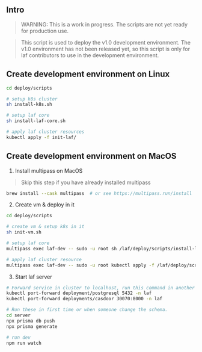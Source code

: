 
## Intro

> WARNING: This is a work in progress. The scripts are not yet ready for production use.

> This script is used to deploy the v1.0 development environment. The v1.0 environment has not been released yet, so this script is only for laf contributors to use in the development environment.

## Create development environment on Linux
 
```bash
cd deploy/scripts

# setup k8s cluster
sh install-k8s.sh

# setup laf core
sh install-laf-core.sh

# apply laf cluster resources
kubectl apply -f init-laf/
```

## Create development environment on MacOS

1. Install multipass on MacOS

> Skip this step if you have already installed multipass

```bash
brew install --cask multipass  # or see https://multipass.run/install
```

2. Create vm & deploy in it 

```bash
cd deploy/scripts

# create vm & setup k8s in it
sh init-vm.sh  

# setup laf core
multipass exec laf-dev -- sudo -u root sh /laf/deploy/scripts/install-laf-core.sh 

# apply laf cluster resource
multipass exec laf-dev -- sudo -u root kubectl apply -f /laf/deploy/scripts/init-laf/
``` 

3. Start laf server

```bash
# Forward service in cluster to localhost, run this command in another terminal separately
kubectl port-forward deployment/postgresql 5432 -n laf
kubectl port-forward deployments/casdoor 30070:8000 -n laf

# Run these in first time or when someone change the schema.
cd server
npx prisma db push
npx prisma generate

# run dev
npm run watch
```